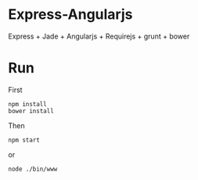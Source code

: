 # Express-Angularjs
Express + Jade + Angularjs + Requirejs + grunt + bower


# Run
First<br>

    npm install
    bower install
Then<br>

    npm start
or<br>

    node ./bin/www


# 
